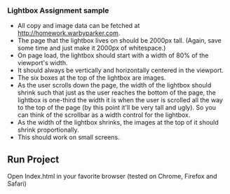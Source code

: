 ### Lightbox Assignment sample
- All copy and image data can be fetched at http://homework.warbyparker.com.  
- The page that the lightbox lives on should be 2000px tall. (Again, save some time and just make it 2000px of whitespace.)  
- On page load, the lightbox should start with a width of 80% of the viewport's width.  
- It should always be vertically and horizontally centered in the viewport.  
- The six boxes at the top of the lightbox are images.  
- As the user scrolls down the page, the width of the lightbox should shrink such that just as the user reaches the bottom of the page, the lightbox is one-third the width it is when the user is scrolled all the way to the top of the page (by this point it'll be very tall and ugly). So you can think of the scrollbar as a width control for the lightbox.  
- As the width of the lightbox shrinks, the images at the top of it should shrink proportionally.
- This should work on small screens.  

## Run Project  
Open Index.html in your favorite browser (tested on Chrome, Firefox and Safari)